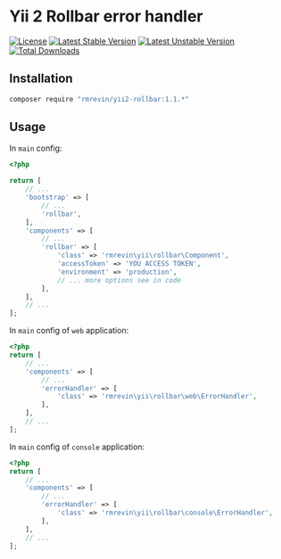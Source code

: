 Yii 2 Rollbar error handler
===============================
[![License](https://poser.pugx.org/rmrevin/yii2-rollbar/license.svg)](https://packagist.org/packages/rmrevin/yii2-rollbar)
[![Latest Stable Version](https://poser.pugx.org/rmrevin/yii2-rollbar/v/stable.svg)](https://packagist.org/packages/rmrevin/yii2-rollbar)
[![Latest Unstable Version](https://poser.pugx.org/rmrevin/yii2-rollbar/v/unstable.svg)](https://packagist.org/packages/rmrevin/yii2-rollbar)
[![Total Downloads](https://poser.pugx.org/rmrevin/yii2-rollbar/downloads.svg)](https://packagist.org/packages/rmrevin/yii2-rollbar)

Installation
------------
```bash
composer require "rmrevin/yii2-rollbar:1.1.*"
```

Usage
-----
In `main` config:
```php
<?php

return [
    // ...
    'bootstrap' => [
        // ...
        'rollbar',
    ],
    'components' => [
        // ...
        'rollbar' => [
            'class' => 'rmrevin\yii\rollbar\Component',
            'accessToken' => 'YOU ACCESS TOKEN',
            'environment' => 'production',
            // ... more options see in code
        ],
    ],
    // ...
];
```

In `main` config of `web` application:
```php
<?php
return [
    // ...
    'components' => [
        // ...
        'errorHandler' => [
            'class' => 'rmrevin\yii\rollbar\web\ErrorHandler',
        ],
    ],
    // ...
];
```

In `main` config of `console` application:
```php
<?php
return [
    // ...
    'components' => [
        // ...
        'errorHandler' => [
            'class' => 'rmrevin\yii\rollbar\console\ErrorHandler',
        ],
    ],
    // ...
];
```
